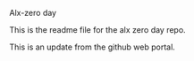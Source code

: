 Alx-zero day

This is the readme file for the alx zero day repo.

This is an update from the github web portal.
